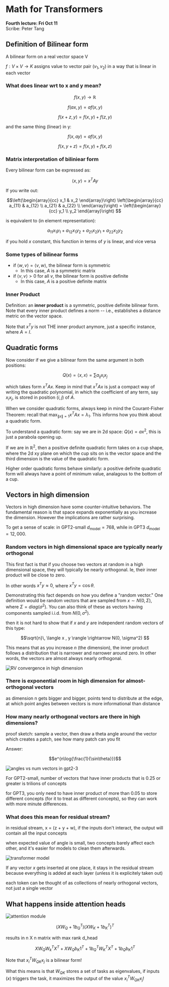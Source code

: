 # Math for Transformers
**Fourth lecture: Fri Oct 11**  
Scribe: Peter Tang

## Definition of Bilinear form
A bilinear form on a real vector space V

$f: V \times V \rightarrow K$  assigns value to vector pair $(v_1, v_2)$ in a way that is linear in each vector

### What does linear wrt to x and y mean?

$$f(x,y) \rightarrow \mathbb{R}$$

$$f(ax, y) = af(x,y)$$

$$f(x + z, y) = f(x,y) + f(z,y)$$

and the same thing (linear) in y:

$$f(x, ay) = af(x,y)$$

$$f(x, y+z) = f(x,y) + f(x,z)$$

### Matrix interpretation of biliniear form

Every bilinear form can be expressed as:

$$\langle x, y\rangle = x^T A y$$

If you write out:

$$\left(\begin{array}{cc} 
x_1 & x_2
\end{array}\right)
\left(\begin{array}{cc} 
a_{11} & a_{12} \\
a_{21} & a_{22} \\
\end{array}\right) =
\left(\begin{array}{cc} 
y_1 \\ 
y_2 
\end{array}\right)
$$ 

is equivalent to (in element representation):

$$a_{11} x_1 y_1 + a_{12} x_1 y_2 + a_{21} x_2 y_1 + a_{22} x_2 y_2$$

if you hold $x$ constant, this function in terms of $y$ is linear, and vice versa

### Some types of bilinear forms

- if $\langle w, v\rangle = \langle v, w\rangle$, the bilinear form is symmetric
  * In this case, $A$ is a symmetric matrix
- if $\langle v, v\rangle  > 0$ for all $v$, the bilinear form is positive definite
  * In this case, $A$ is a positive definite matrix

### Inner Product

Definition: an __inner product__ is a symmetric, positive definite bilinear form.  Note that every inner product defines a norm -- i.e., establishes a distance metric on the vector space.  

Note that $x^T y$ is not THE inner product anymore, just a specific instance, where $A = I$.

## Quadratic forms

Now consider if we give a bilinear form the same argument in both positions: 

$$ Q(x) =  \langle x, x \rangle  = \sum a_{ij} x_i x_j  $$

which takes form $x^T A x$.   Keep in mind that $x^T A x$ is just a compact way of writing the quadratic polynomial, in which the coefficient of any term, say $x_i x_j$, is stored in position $(i, j)$ of $A$.

When we consider quadratic forms, always keep in mind the Courant-Fisher Theorem: recall that $\max_{\|x\|=1} x^T A x = \lambda_1$.   This informs how you think about a quadratic form.

To understand a quadratic form: say we are in 2d space: $Q(x) = ax^2$, this is just a parabola opening up. 

If we are in $\mathbb{R}^2$, then a positive definite quadratic form takes on a cup shape, where the 2d xy plane on which the cup sits on is the vector space and the third dimension is the value of the quadratic form.

Higher order quadratic forms behave similarly: a positive definite quadratic form will always have a point of minimum value, analagous to the bottom of a cup.

## Vectors in high dimension

Vectors in high dimension have some counter-intuitive behaviors.  The fundamental reason is that space expands exponentially as you increase the dimension.   However the implications are rather surprising.

To get a sense of scale: in GPT2-small $d_{\text{model}} = 768$, while in GPT3 $d_{\text{model}} = 12,000$.

### Random vectors in high dimensional space are typically nearly orthogonal

This first fact is that if you choose two vectors at random in a high dimensional space, they will typically be nearly orthogonal.  Ie, their inner product will be close to zero.

In other words $x^T y \approx 0$, where $x^T y = \cos \theta$.

Demonstrating this fact depends on how you define a "random vector."   One definition would be random vectors that are sampled from $x \sim N(0, \Sigma)$, where $\Sigma = diag(\sigma^2)$.  You can also think of these as vectors having components sampled i.i.d. from $N(0, \sigma^2$).

then it is not hard to show that if $x$ and $y$ are independent random vectors of this type:

$$\sqrt{n}\, \langle x , y \rangle \rightarrow N(0, \sigma^2) $$

This means that as you increase $n$ (the dimension), the inner product follows a distribution that is narrower and narrower around zero.  In other words, the vectors are almost always nearly orthogonal.

![RV convergence in high dimension](figures/rv-convergence-high-dimension.png)

### There is exponential room in high dimension for almost-orthogonal vectors

as dimension n gets bigger and bigger, points tend to distribute at the edge, at which point angles between vectors is more informational than distance

### How many nearly orthogonal vectors are there in high dimensions?
proof sketch: sample a vector, then draw a theta angle around the vector which creates a patch, see how many patch can you fit

Answer: 

$$e^{n\log{\frac{1}{\sin\theta}}}$$

![angles vs num vectors in gpt2-3](figures/Cn.png)

For GPT2-small, number of vectors that have inner products that is 0.25 or greater is trilions of concepts

for GPT3, you only need to have inner product of more than 0.05 to store different concepts (for it to treat as different concepts), so they can work with more minute differences.

### What does this mean for residual stream?

in residual stream, x = (z + y + w), if the inputs don't interact, the output will contain all the input concepts

when expected value of angle is small, two concepts barely affect each other, and it's easier for models to clean them afterwards.


![transformer model](figures/transformer_model.jpg)


If any vector $x$ gets inserted at one place, it stays in the residual stream because everything is added at each layer (unless it is explicitely taken out)

each token can be thought of as collections of nearly orthogonal vectors, not just a single vector

## What happens inside attention heads

![attention module](figures/attention_module.jpg)


$$(XW_Q + 1 b_Q^T) (X W_K + 1 b_K^T)^T $$ 

results in n X n matrix with max rank d_head

$$X W_Q W_k^T X^T + X W_Q b_K 1^T + 1b_Q^T W_K^T X^T + 1 b_Q b_K 1^T$$

 Note that $x_i^T W_{QK} x_j$ is a bilinear form!

What this means is that $W_{QK}$ stores a set of tasks as eigenvalues, if inputs ($x$) triggers the task, it maximizes the output
of the value $x_i^T W_{QK} x_j$!

    
    

